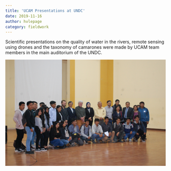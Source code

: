 ```yaml
---
title: 'UCAM Presentations at UNDC'
date: 2019-11-16
author: hvlepage
category: fieldwork
---
```


Scientific presentations on the quality of water in the rivers, remote sensing using drones and the taxonomy of camarones were made by UCAM team members in the main auditorium of the UNDC.

![Group Photo UNDC](/assets/posts/nov2019_presentation.JPG)
